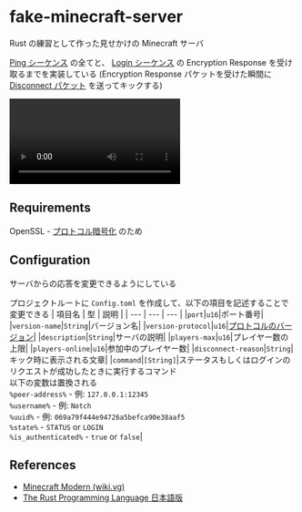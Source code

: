 # fake-minecraft-server
Rust の練習として作った見せかけの Minecraft サーバ

[Ping シーケンス](https://wiki.vg/Protocol_FAQ#What_does_the_normal_status_ping_sequence_look_like.3F) の全てと、
[Login シーケンス](https://wiki.vg/Protocol_FAQ#What.27s_the_normal_login_sequence_for_a_client.3F) の Encryption Response を受け取るまでを実装している
(Encryption Response パケットを受けた瞬間に [Disconnect パケット](https://wiki.vg/Protocol#Disconnect_.28login.29) を送ってキックする)

<div><video controls src="https://github.com/Gai-H/fake-minecraft-server/assets/23699120/cdcf92da-02c1-434a-8759-4ca24bfccde3"></video></div>

## Requirements
OpenSSL - [プロトコル暗号化](https://wiki.vg/Protocol_Encryption) のため

## Configuration
サーバからの応答を変更できるようにしている

プロジェクトルートに `Config.toml` を作成して、以下の項目を記述することで変更できる
| 項目名 | 型 | 説明 |
| --- | --- | --- |
|`port`|`u16`|ポート番号|
|`version-name`|`String`|バージョン名|
|`version-protocol`|`u16`|[プロトコルのバージョン](https://wiki.vg/Protocol_version_numbers)|
|`description`|`String`|サーバの説明|
|`players-max`|`u16`|プレイヤー数の上限|
|`players-online`|`u16`|参加中のプレイヤー数|
|`disconnect-reason`|`String`|キック時に表示される文章|
|`command`|`[String]`|ステータスもしくはログインのリクエストが成功したときに実行するコマンド <br> 以下の変数は置換される <br> `%peer-address%` - 例: `127.0.0.1:12345` <br> `%username%` - 例: `Notch` <br> `%uuid%` - 例: `069a79f444e94726a5befca90e38aaf5` <br> `%state%` - `STATUS` or `LOGIN` <br> `%is_authenticated%` - `true` or `false`|


## References
- [Minecraft Modern (wiki.vg)](https://wiki.vg/Main_Page)
- [The Rust Programming Language 日本語版](https://doc.rust-jp.rs/book-ja/)
